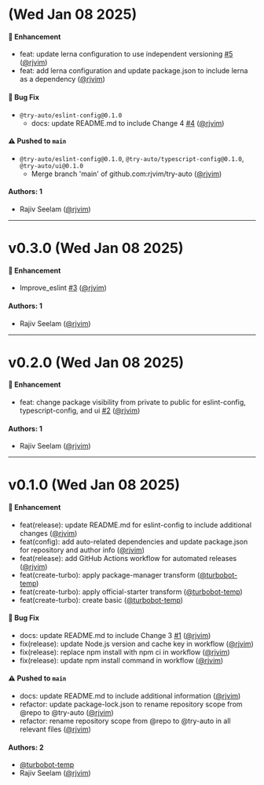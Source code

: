 # (Wed Jan 08 2025)

#### 🚀 Enhancement

- feat: update lerna configuration to use independent versioning [#5](https://github.com/rjvim/try-auto/pull/5) ([@rjvim](https://github.com/rjvim))
- feat: add lerna configuration and update package.json to include lerna as a dependency ([@rjvim](https://github.com/rjvim))

#### 🐛 Bug Fix

- `@try-auto/eslint-config@0.1.0`
  - docs: update README.md to include Change 4 [#4](https://github.com/rjvim/try-auto/pull/4) ([@rjvim](https://github.com/rjvim))

#### ⚠️ Pushed to `main`

- `@try-auto/eslint-config@0.1.0`, `@try-auto/typescript-config@0.1.0`, `@try-auto/ui@0.1.0`
  - Merge branch 'main' of github.com:rjvim/try-auto ([@rjvim](https://github.com/rjvim))

#### Authors: 1

- Rajiv Seelam ([@rjvim](https://github.com/rjvim))

---

# v0.3.0 (Wed Jan 08 2025)

#### 🚀 Enhancement

- Improve_eslint [#3](https://github.com/rjvim/try-auto/pull/3) ([@rjvim](https://github.com/rjvim))

#### Authors: 1

- Rajiv Seelam ([@rjvim](https://github.com/rjvim))

---

# v0.2.0 (Wed Jan 08 2025)

#### 🚀 Enhancement

- feat: change package visibility from private to public for eslint-config, typescript-config, and ui [#2](https://github.com/rjvim/try-auto/pull/2) ([@rjvim](https://github.com/rjvim))

#### Authors: 1

- Rajiv Seelam ([@rjvim](https://github.com/rjvim))

---

# v0.1.0 (Wed Jan 08 2025)

#### 🚀 Enhancement

- feat(release): update README.md for eslint-config to include additional changes ([@rjvim](https://github.com/rjvim))
- feat(config): add auto-related dependencies and update package.json for repository and author info ([@rjvim](https://github.com/rjvim))
- feat(release): add GitHub Actions workflow for automated releases ([@rjvim](https://github.com/rjvim))
- feat(create-turbo): apply package-manager transform ([@turbobot-temp](https://github.com/turbobot-temp))
- feat(create-turbo): apply official-starter transform ([@turbobot-temp](https://github.com/turbobot-temp))
- feat(create-turbo): create basic ([@turbobot-temp](https://github.com/turbobot-temp))

#### 🐛 Bug Fix

- docs: update README.md to include Change 3 [#1](https://github.com/rjvim/try-auto/pull/1) ([@rjvim](https://github.com/rjvim))
- fix(release): update Node.js version and cache key in workflow ([@rjvim](https://github.com/rjvim))
- fix(release): replace npm install with npm ci in workflow ([@rjvim](https://github.com/rjvim))
- fix(release): update npm install command in workflow ([@rjvim](https://github.com/rjvim))

#### ⚠️ Pushed to `main`

- docs: update README.md to include additional information ([@rjvim](https://github.com/rjvim))
- refactor: update package-lock.json to rename repository scope from @repo to @try-auto ([@rjvim](https://github.com/rjvim))
- refactor: rename repository scope from @repo to @try-auto in all relevant files ([@rjvim](https://github.com/rjvim))

#### Authors: 2

- [@turbobot-temp](https://github.com/turbobot-temp)
- Rajiv Seelam ([@rjvim](https://github.com/rjvim))
